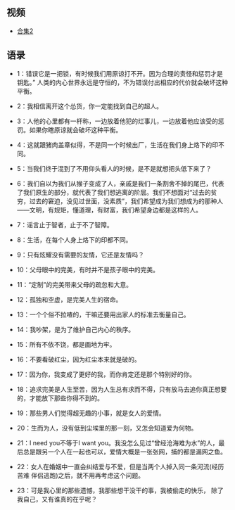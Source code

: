 

## 视频


- [合集2](https://www.bilibili.com/video/BV1FK4y1a7vi/?spm_id_from=333.788.recommend_more_video.1)


## 语录

- 1：错误它是一把锁，有时候我们用原谅打不开。因为合理的责怪和惩罚才是钥匙。” 人类的内心世界永远是守恒的，不为错误付出相应的代价就会破坏这种平衡。

- 2：我相信离开这个怂货，你一定能找到自己的超人。

- 3：人他的心里都有一杆称，一边放着他犯的烂事儿，一边放着他应该受的惩罚。如果你瞎原谅就会破坏这种平衡。

- 4：这就跟猪肉盖章似得，不是同一个时候出厂，生活在我们身上烙下的印不同。

- 5：当我们终于混到了不用仰头看人的时候，是不是就想把头低下来了？

- 6：我们自以为我们从猴子变成了人，亲戚是我们一条割舍不掉的尾巴，代表了我们原生的部分，就代表了我们想逃离的阶层。我们不想面对“过去的贫穷，过去的窘迫，没见过世面，没素质”，我们希望成为我们想成为的那种人——文明，有规矩，懂道理，有财富，我们希望身边都是这样的人。

- 7：谣言止于智者，止于不了智障。

- 8：生活，在每个人身上烙下的印都不同。

- 9：只有炫耀没有需要的友情，它还是友情吗？

- 10：父母眼中的完美，有时并不是孩子眼中的完美。

- 11：“定制”的完美带来父母的疏忽和大意。

- 12：孤独和空虚，是完美人生的宿命。

- 13：一个个俗不拉喳的，干嘛还要用出家人的标准去衡量自己。

- 14：我吵架，是为了维护自己内心的秩序。

- 15：所有不依不饶，都是画地为牢。

- 16：不要看破红尘，因为红尘本来就是破的。

- 17：因为你，我变成了更好的我，而你肯定还是那个特别好的你。

- 18：追求完美是人生至苦，因为人生总有求而不得，只有放马去追你真正想要的，才能放下那些你得不到的。

- 19：那些男人们觉得超无趣的小事，就是女人的爱情。

- 20：生而为人，没有低到尘埃里的那一刻，又怎会知道爱为何物。

- 21：I need you不等于I want you。我没怎么见过“曾经沧海难为水”的人，最后总是跟另一个人在一起也可以，爱情大概是一张张网，捕的都是漏网之鱼。

- 22：女人在婚姻中一直会纠结爱与不爱，但是当两个人掉入同一条河流(经历苦难 伴侣逃跑)之后，就不用再考虑这个问题。

- 23：可是我心里的那些遗憾，我那些想干没干的事，我被偷走的快乐， 除了我自己，又有谁真的在乎呢？